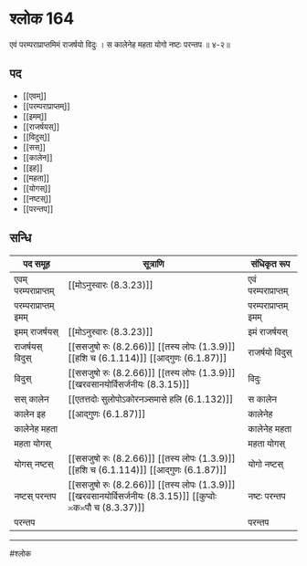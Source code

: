 # श्लोक 164

एवं परम्पराप्राप्तमिमं राजर्षयो विदुः ।
स कालेनेह महता योगो नष्टः परन्तप ॥ ४-२॥


## पद 

- [[एवम्]]
- [[परम्पराप्राप्तम्]]
- [[इमम्]]
- [[राजर्षयस्]]
- [[विदुस्]]
- [[सस्]]
- [[कालेन]]
- [[इह]]
- [[महता]]
- [[योगस्]]
- [[नष्टस्]]
- [[परन्तप]]

## सन्धि

| पद समूह | सूत्राणि | संधिकृत रूप |
| ----- | ----- | ----- |
| एवम् परम्पराप्राप्तम् |  [[मोऽनुस्वारः (8.3.23)]] | एवं परम्पराप्राप्तम् |
| परम्पराप्राप्तम् इमम् |  | परम्पराप्राप्तम् इमम् |
| इमम् राजर्षयस् |  [[मोऽनुस्वारः (8.3.23)]] | इमं राजर्षयस् |
| राजर्षयस् विदुस् |  [[ससजुषो रुः (8.2.66)]] [[तस्य लोपः (1.3.9)]] [[हशि च (6.1.114)]] [[आद्गुणः (6.1.87)]] | राजर्षयो विदुस् |
| विदुस् |  [[ससजुषो रुः (8.2.66)]] [[तस्य लोपः (1.3.9)]] [[खरवसानयोर्विसर्जनीयः (8.3.15)]] | विदुः |
| सस् कालेन |  [[एतत्तदोः सुलोपोऽकोरनञ्समासे हलि (6.1.132)]] | स कालेन |
| कालेन इह |  [[आद्गुणः (6.1.87)]] | कालेनेह |
| कालेनेह महता |  | कालेनेह महता |
| महता योगस् |  | महता योगस् |
| योगस् नष्टस् |  [[ससजुषो रुः (8.2.66)]] [[तस्य लोपः (1.3.9)]] [[हशि च (6.1.114)]] [[आद्गुणः (6.1.87)]] | योगो नष्टस् |
| नष्टस् परन्तप |  [[ससजुषो रुः (8.2.66)]] [[तस्य लोपः (1.3.9)]] [[खरवसानयोर्विसर्जनीयः (8.3.15)]] [[कुप्वोः ≍क≍पौ च (8.3.37)]] | नष्टः परन्तप |
| परन्तप |  | परन्तप |


---

#श्लोक